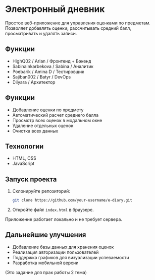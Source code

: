 Электронный дневник
===================

Простое веб-приложение для управления оценками по предметам. Позволяет добавлять оценки, рассчитывать средний балл, просматривать и удалять записи.

Функции
--------
- HighQ02 / Arlan / Фронтенд + Бэкенд
- Sabinainkarbekova / Sabina / Аналитик
- Poebarik / Amina D / Тестировщик
- Sajiban002 / Batyr / DevOps
- Dilyara / Архитектор

Функции
--------
- Добавление оценки по предмету  
- Автоматический расчет среднего балла  
- Просмотр всех оценок в модальном окне  
- Удаление отдельных оценок  
- Очистка всех данных  

Технологии
-----------
- HTML, CSS  
- JavaScript  

Запуск проекта
--------------
1. Склонируйте репозиторий:  
   ```bash
   git clone https://github.com/your-username/e-diary.git
   ```  
2. Откройте файл `index.html` в браузере.  

Приложение работает локально и не требует сервера.

Дальнейшие улучшения
---------------------
- Добавление базы данных для хранения оценок
- Реализация авторизации пользователей
- Поддержка графиков для визуализации успеваемости
- Разработка мобильной версии

(Это задание для прак работы 2 тема)


